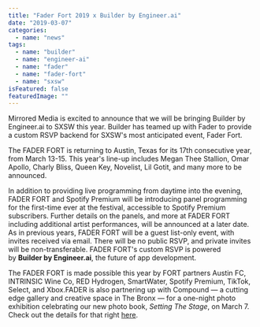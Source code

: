 ```yaml
---
title: "Fader Fort 2019 x Builder by Engineer.ai"
date: "2019-03-07"
categories: 
  - name: "news"
tags: 
  - name: "builder"
  - name: "engineer-ai"
  - name: "fader"
  - name: "fader-fort"
  - name: "sxsw"
isFeatured: false
featuredImage: ""
---
```


Mirrored Media is excited to announce that we will be bringing Builder by Engineer.ai to SXSW this year. Builder has teamed up with Fader to provide a custom RSVP backend for SXSW's most anticipated event, Fader Fort.

The FADER FORT is returning to Austin, Texas for its 17th consecutive year, from March 13-15. This year's line-up includes Megan Thee Stallion, Omar Apollo, Charly Bliss, Queen Key, Novelist, Lil Gotit, and many more to be announced.

In addition to providing live programming from daytime into the evening, FADER FORT and Spotify Premium will be introducing panel programming for the first-time ever at the festival, accessible to Spotify Premium subscribers. Further details on the panels, and more at FADER FORT including additional artist performances, will be announced at a later date.  
As in previous years, FADER FORT will be a guest list-only event, with invites received via email. There will be no public RSVP, and private invites will be non-transferable. FADER FORT's custom RSVP is powered by **Builder by Engineer.ai**, the future of app development.

The FADER FORT is made possible this year by FORT partners Austin FC, INTRINSIC Wine Co, RED Hydrogen, SmartWater, Spotify Premium, TikTok, Select, and Xbox.FADER is also partnering up with Compound — a cutting edge gallery and creative space in The Bronx — for a one-night photo exhibition celebrating our new photo book, _Setting The Stage_, on March 7. Check out the details for that right [here](https://www.thefader.com/2019/02/28/fader-x-compound-photo-exhibition-fader-fort-setting-thestage).
